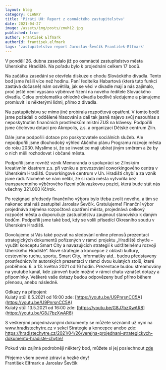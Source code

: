 ```yaml
---
layout: blog
category: CLANKY
title: 'Piráti UH: Report z osmnáctého zastupitelstva'
date: 2021-04-27
image: /assets/img/posts/zmuh12.jpg
published: true
author: František Elfmark
authorId: frantisek.elfmark
tags: 'zastupitelstvo report Jaroslav-Ševčík František-Elfmark'
---
```

V pondělí 26. dubna zasedalo již po osmnácté zastupitelstvo města Uherského Hradiště. Na pořadu bylo k projednání celkem 17 bodů.

Na začátku zasedání se otevřela diskuze o chodu Slováckého divadla. Tento bod jsme řešili více než hodinu. Paní ředitelka Habartová (která tuto funkci zastává dočasně) nám osvětlila, jak se věci v divadle mají a nás zajímalo, proč ještě není vypsáno výběrové řízení na nového ředitele Slováckého divadla. Celou problematiku ohledně divadla bedlivě sledujeme a plánujeme promluvit i s některými lidmi, přímo z divadla. 

Na zastupitelstvu se mimo jiné probírala rozpočtová opatření. V tomto bodě jsme požádali o oddělené hlasování a dali tak jasně najevo svůj nesouhlas s neposkytnutím finančních prostředkům místní ZUŠ na klávesy. Podpořili jsme účelovou dotaci pro Akropolis, z.s. a organizaci Dětské centrum Zlín. 

Dále jsme podpořili dotace pro poskytovatele sociálních služeb. Ale nepodpořili jsme dlouhodobý výhled Akčního plánu Programu rozvoje města do roku 2030. Myslíme si, že se investice mají ubírat jiným směrem a že by o nich měli rozhodovat i občané města.

Podpořili jsme rovněž vznik Memoranda o spolupráci se Zlínským kreativním klastrem z.s. při vzniku a provozování coworkingového centra v Uherském Hradišti. Coworkingové centrum v Uh. Hradišti chybí a za vznik jsme rádi. Nicméně se nám nelíbí, že si rada města vytvořila bez transparentního výběrového řízení půluvazkovou pozici, která bude stát nás všechny 321.000 Kč/rok. 

Po rezignaci předsedy finančního výboru bylo třeba zvolit nového, a tím se nakonec stal náš zastupitel Jaroslav Ševčík. Gratulujeme! Finanční výbor projednává zejména rozpočtová opatření města, projednává celkový rozpočet města a doporučuje zastupitelstvu zaujmout stanovisko k daným bodům.
Podpořili jsme také bod, kdy se volili přísedící Okresního soudu v Uherském Hradišti.

Dovolujeme si Vás také pozvat na sledování online přenosů prezentací strategických dokumentů pořízených v rámci projektu „Hradiště chytře – využití konceptu Smart City a navazujících strategií k udržitelnému rozvoji Uherského Hradiště“. Nové strategie a koncepce z oblasti kultury, cestovního ruchu, sportu, Smart City, informatiky atd.. budou představeny prostřednictvím autorských prezentací  v rámci dvou kulatých stolů, které proběhnou 6. a 13. května 2021 od 16 hodin.  Prezentace budou streamovány na youtube kanál, kde zároveň bude možné v rámci chatu vznášet dotazy a připomínky. Veškeré vaše dotazy budou odpovězeny buď přímo během přenosu, anebo následně.
 
Odkazy na připojení:<br>
Kulatý stůl 6.5.2021 od 16:00 zde:  [https://youtu.be/U9PnrsnCC5A](https://youtu.be/U9PnrsnCC5A)<br>
Kulatý stůl 13.5.2021 od 16:00 zde: [https://youtu.be/G8J7bzXwAR8](https://youtu.be/G8J7bzXwAR8)<br>

S veškerými projednávanými dokumenty se můžete seznámit už nyní na www.hradistechytre.cz v sekci Strategie a koncepce anebo zde: https://hradistechytre.cz/2021/04/26/verejna-projednani-strategickych-dokumentu-hradiste-chytre/

Pokud vás zajímá podrobněji některý bod, můžete si jej poslechnout [zde](https://www.mesto-uh.cz/zastupitelstvo-zaznamy-ze-zasedani)

Přejeme všem pevné zdraví a hezké dny!<br>
František Elfmark a Jaroslav Ševčík


